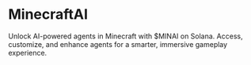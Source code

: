 # MinecraftAI
Unlock AI-powered agents in Minecraft with $MINAI on Solana. Access, customize, and enhance agents for a smarter, immersive gameplay experience.
